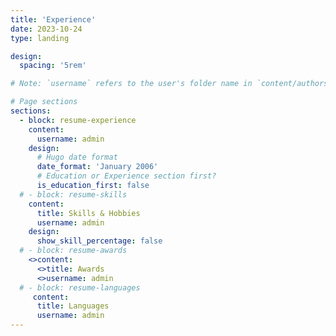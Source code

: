 ```yaml
---
title: 'Experience'
date: 2023-10-24
type: landing

design:
  spacing: '5rem'

# Note: `username` refers to the user's folder name in `content/authors/`

# Page sections
sections:
  - block: resume-experience
    content:
      username: admin
    design:
      # Hugo date format
      date_format: 'January 2006'
      # Education or Experience section first?
      is_education_first: false
  # - block: resume-skills
    content:
      title: Skills & Hobbies
      username: admin
    design:
      show_skill_percentage: false
  # - block: resume-awards
    <>content:
      <>title: Awards
      <>username: admin
  # - block: resume-languages
     content:
      title: Languages
      username: admin
---
```


